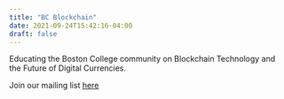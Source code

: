 ```yaml
---
title: "BC Blockchain"
date: 2021-09-24T15:42:16-04:00
draft: false
---
```

Educating the Boston College community on Blockchain Technology and the Future of Digital Currencies.

Join our mailing list [here](http://eepurl.com/hdA6Sn)
